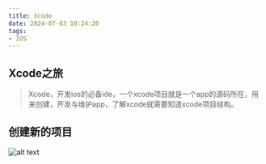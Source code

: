 ```yaml
---
title: Xcode
date: 2024-07-03 10:24:20
tags:
- IOS
---
```


## Xcode之旅

> Xcode，开发ios的必备ide，一个xcode项目就是一个app的源码所在，用来创建，开发与维护app，了解xcode就需要知道xcode项目结构。

## 创建新的项目
>

![alt text](image.png)